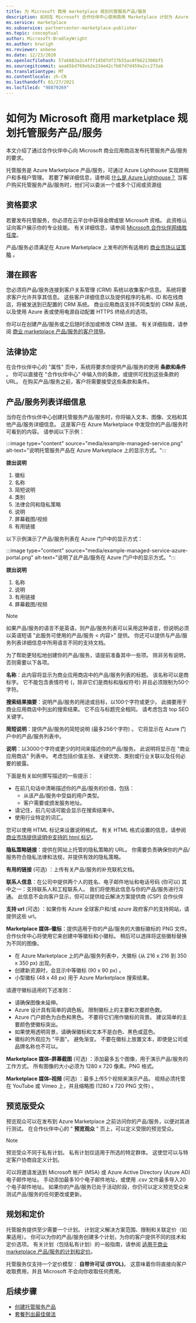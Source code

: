 ```yaml
---
title: 为 Microsoft 商用 marketplace 规划托管服务产品/服务
description: 如何在 Microsoft 合作伙伴中心使用商用 Marketplace 计划为 Azure Marketplace 计划新的托管服务产品/服务。
ms.service: marketplace
ms.subservice: partnercenter-marketplace-publisher
ms.topic: conceptual
author: Microsoft-BradleyWright
ms.author: brwrigh
ms.reviewer: anbene
ms.date: 12/23/2020
ms.openlocfilehash: 57a6883a2c4fff14507df27b55ac0f6621306bf5
ms.sourcegitcommit: aaa65bd769eb2e234e42cfb07d7d459a2cc273ab
ms.translationtype: MT
ms.contentlocale: zh-CN
ms.lasthandoff: 01/27/2021
ms.locfileid: "98879269"
---
```

# <a name="how-to-plan-a-managed-service-offer-for-the-microsoft-commercial-marketplace"></a>如何为 Microsoft 商用 marketplace 规划托管服务产品/服务

本文介绍了通过合作伙伴中心向 Microsoft 商业应用商店发布托管服务产品/服务的要求。

托管服务是 Azure Marketplace 产品/服务，可通过 Azure Lighthouse 实现跨租户和多租户管理。 若要了解详细信息，请参阅 [什么是 Azure Lighthouse？](../lighthouse/overview.md) 当客户购买托管服务产品/服务时，他们可以委派一个或多个订阅或资源组

## <a name="eligibility-requirements"></a>资格要求

若要发布托管服务，你必须在云平台中获得金牌或银 Microsoft 资格。 此资格认证向客户展示你的专业技能。 有关详细信息，请参阅 [Microsoft 合作伙伴网络胜任度](https://partner.microsoft.com/membership/competencies)。

产品/服务必须满足在 Azure Marketplace 上发布的所有适用的 [商业市场认证策略](/legal/marketplace/certification-policies) 。

## <a name="customer-leads"></a>潜在顾客

您必须将产品/服务连接到客户关系管理 (CRM) 系统以收集客户信息。 系统将要求客户允许共享其信息。 这些客户详细信息以及提供程序的名称、ID 和在线商店，将被发送到已配置的 CRM 系统。 商业应用商店支持不同类型的 CRM 系统，以及使用 Azure 表或使用电源自动配置 HTTPS 终结点的选项。

你可以在创建产品/服务或之后随时添加或修改 CRM 连接。 有关详细指南，请参阅 [商业 marketplace 产品/服务的客户领导](partner-center-portal/commercial-marketplace-get-customer-leads.md)。

## <a name="legal-contracts"></a>法律协定

在合作伙伴中心的 "属性" 页中，系统将要求你提供产品/服务的使用 **条款和条件** 。 你可以直接在 "合作伙伴中心" 中输入你的条款，或提供可找到这些条款的 URL。 在购买产品/服务之前，客户将需要接受这些条款和条件。

## <a name="offer-listing-details"></a>产品/服务列表详细信息

当你在合作伙伴中心创建托管服务产品/服务时，你将输入文本、图像、文档和其他产品/服务详细信息。 这是客户在 Azure Marketplace 中发现你的产品/服务时可看到的内容。 请参阅以下示例：

:::image type="content" source="media/example-managed-service.png" alt-text="说明托管服务产品在 Azure Marketplace 上的显示方式。":::

**拨出说明**

1. 徽标
1. 名称
1. 简短说明
1. 类别
1. 法律合同和隐私策略
1. 说明
1. 屏幕截图/视频
1. 有用链接

以下示例演示了产品/服务列表在 Azure 门户中的显示方式：

:::image type="content" source="media/example-managed-service-azure-portal.png" alt-text="说明了此产品/服务在 Azure 门户中的显示方式。":::

**拨出说明**

1. 名称
2. 说明
3. 有用链接
4. 屏幕截图/视频

> [!NOTE]
> 如果产品/服务的语言不是英语，则产品/服务列表可以采用这种语言，但说明必须以英语短语 "此服务可使用的产品/服务 &lt; 内容>" 提供。 你还可以提供与产品/服务列表详细信息中所用语言不同的支持文档。

为了帮助更轻松地创建你的产品/服务，请提前准备其中一些项。 除非另有说明，否则需要以下各项。

**名称**：此内容将显示为商业应用商店中的产品/服务列表的标题。 该名称可以是商标字。 它不能包含表情符号 (，除非它们是商标和版权符号) 并且必须限制为50个字符。

**搜索结果摘要**：说明产品/服务的用途或目标，以100个字符或更少。 此摘要用于商业应用商店中列出的搜索结果。 它不应与标题完全相同。 请考虑包含 top SEO 关键字。

**简短说明**：提供产品/服务的简短说明 (最多256个字符) 。 它将显示在 Azure 门户中的产品/服务列表中。

**说明**：以3000个字符或更少的时间来描述你的产品/服务。 此说明将显示在 "商业应用商店" 列表中。 考虑包括价值主张、关键优势、类别或行业关联以及任何必要的披露。

下面是有关如何撰写描述的一些提示：

* 在前几句话中清晰描述你的产品/服务的价值，包括：
    * 从该产品/服务中受益的用户类型。
    * 客户需要或颁发服务地址。
* 请记住，前几句话可能会显示在搜索结果中。
* 使用行业特定的词汇。

您可以使用 HTML 标记来设置说明格式。 有关 HTML 格式设置的信息，请参阅 [商业市场提供说明中支持的 html 标记](./supported-html-tags.md)。

**隐私策略链接**：提供在网站上托管的隐私策略的 URL。 你需要负责确保你的产品/服务符合隐私法律和法规，并提供有效的隐私策略。

**有用的链接** (可选) ：上传有关产品/服务的补充联机文档。

**联系人信息**：在公司中提供两个人的姓名、电子邮件地址和电话号码 (你可以) 其中之一：支持联系人和工程联系人。 我们将使用此信息与你的产品/服务进行沟通。 此信息不会向客户显示，但可以提供给云解决方案提供商 (CSP) 合作伙伴

**支持 url** (可选) ：如果你有 Azure 全球客户和/或 azure 政府客户的支持网站，请提供这些 url。

**Marketplace 媒体–徽标**：提供适用于你的产品/服务的大徽标徽标的 PNG 文件。 合作伙伴中心将使用它来创建中等徽标和小徽标。 稍后可以选择将这些徽标替换为不同的图像。

* 在 Azure Marketplace 上的产品/服务列表中，大徽标 (从 216 x 216 到 350 x 350 px) 出现。
* 创建新资源时，会显示中等徽标 (90 x 90 px) 。
* 小型徽标 (48 x 48 px) 用于 Azure Marketplace 搜索结果。

请遵守徽标适用的下述准则：

* 请确保图像未延伸。
* Azure 设计具有简单的调色板。 限制徽标上的主要和次要颜色数。
* Azure 门户颜色为白色和黑色。 不要将它们用作徽标的背景。 建议简单的主要颜色使徽标突出。
* 如果使用透明背景，请确保徽标和文本不是白色、黑色或蓝色。
* 徽标的外观应为 "平面"。 避免渐变。 不要在徽标上放置文本，即使是公司或品牌名称也不可以。

**Marketplace 媒体–屏幕截图** (可选) ：添加最多五个图像，用于演示产品/服务的工作方式。 所有图像的大小必须为 1280 x 720 像素。PNG 格式。

**Marketplace 媒体–视频** (可选) ：最多上传5个视频来演示产品。 视频必须托管在 YouTube 或 Vimeo 上，并且缩略图 (1280 x 720 PNG 文件) 。

## <a name="preview-audience"></a>预览版受众

预览观众可以在发布到 Azure Marketplace 之前访问你的产品/服务，以便对其进行测试。 在合作伙伴中心的 " **预览观众** " 页上，可以定义受限的预览受众。

> [!NOTE]
> 预览受众不同于私有计划。 私有计划仅适用于所选的特定群体。 这使您可以与特定客户协商自定义计划。

可以将邀请发送到 Microsoft 帐户 (MSA) 或 Azure Active Directory (Azure AD) 电子邮件地址。 手动添加最多10个电子邮件地址，或使用 .csv 文件最多导入20个电子邮件地址。 如果你的产品/服务已处于活动阶段，你仍可以定义预览受众来测试产品/服务的任何更改或更新。

## <a name="plans-and-pricing"></a>规划和定价

托管服务提供至少需要一个计划。 计划定义解决方案范围、限制和关联定价（如果适用）。 你可以为你的产品/服务创建多个计划，为你的客户提供不同的技术和定价选项。 有关计划（包括私有计划）的一般指南，请参阅 [适用于商业 marketplace 产品/服务的计划和定价](plans-pricing.md)。

托管服务仅支持一个定价模型： **自带许可证 (BYOL)**。 这意味着你将直接向客户收取费用，并且 Microsoft 不会向你收取任何费用。

## <a name="next-steps"></a>后续步骤

* [创建托管服务产品](./create-managed-service-offer.md)
* [套餐列出最佳做法](./gtm-offer-listing-best-practices.md)